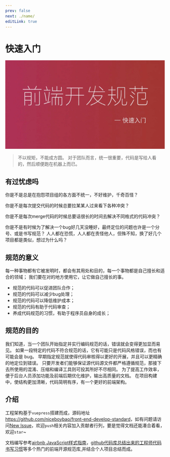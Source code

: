 ```yaml
---
prev: false
next: ./name/
editLink: true
---
```


# 快速入门

![front-end-develop-standard01.jpg](./images/front-end-develop-standard01.jpg)

> 不以规矩，不能成方圆。 对于团队而言，统一很重要，代码是写给人看的，然后顺便跑在机器上而已。

## 有过忧虑吗

你是不是总是在抱怨项目组的各方面不统一，不好维护，千奇百怪？

你是不是每次提交代码的时候总要拉某某人过来看下各种冲突？

你是不是每次merge代码的时候总要话很长的时间去解决不同格式的代码冲突？

你是不是有时候为了解决一个bug好几天没睡好，最终定位的问题也许是一个分号、或是书写规范？ 人人都在恐慌，人人都在责怪他人，但殊不知，换了好几个项目都是类似，想过为什么吗？

## 规范的意义

每一种事物都有它被发明时，都会有其用处和目的，每一个事物都是自己擅长和适合的领域； 我们要在对的地方使用它，让它做自己擅长的事。

- 规范的代码可以促进团队合作；
- 规范的代码可以减少bug处理；
- 规范的代码可以降低维护成本；
- 规范的代码有助于代码审查；
- 养成代码规范的习惯，有助于程序员自身的成长；

## 规范的目的

我们知道，当一个团队开始指定并实行编码规范的话，错误就会变得更加显而易见。 如果一段特定的代码不符合规范的话，它有可能只是代码风格错误，而也有可能会是 bug。 早期指定规范就使得代码审核得以更好的开展，并且可以更精确的地定位到错误。 只要开发者们能够保证源代码源文件都严格遵循规范，那接下去所使用的混淆、压缩和编译工具则可投其所好不尽相同。 为了提高工作效率，便于后台人员添加功能及前端后期优化维护，输出高质量的文档。 在项目构建中，使结构更加清晰，代码简明有序，有一个更好的前端架构。

## 介绍

工程架构基于`vuepress`搭建而成，源码地址<https://github.com/niceboybao/front-end-develop-standard>，如有问题请访问[New Issue](https://github.com/niceboybao/front-end-develop-standard/issues)，欢迎`push`相关内容加入贡献者行列，要是觉得文档还能凑合着看，欢迎`star`~

文档编写参考[airbnb JavaScript样式指南](https://github.com/airbnb/javascript)，[github代码库总结出来的工程师代码书写习惯](http://alloyteam.github.io/CodeGuide/#js-indentation)等多个热门的前端开源规范库,并结合个人项目总结而成。
